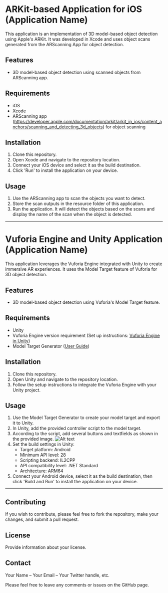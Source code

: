 # ARKit-based Application for iOS (Application Name)

This application is an implementation of 3D model-based object detection using Apple's ARKit. It was developed in Xcode and uses object scans generated from the ARScanning App for object detection.

## Features

- 3D model-based object detection using scanned objects from ARScanning app.

## Requirements

- iOS
- Xcode
- ARScanning app (https://developer.apple.com/documentation/arkit/arkit_in_ios/content_anchors/scanning_and_detecting_3d_objects) for object scanning

## Installation

1. Clone this repository.
2. Open Xcode and navigate to the repository location.
3. Connect your iOS device and select it as the build destination.
4. Click 'Run' to install the application on your device.

## Usage

1. Use the ARScanning app to scan the objects you want to detect. 
2. Store the scan outputs in the resource folder of this application. 
3. Run the application. It will detect the objects based on the scans and display the name of the scan when the object is detected.

---



# Vuforia Engine and Unity Application (Application Name)

This application leverages the Vuforia Engine integrated with Unity to create immersive AR experiences. It uses the Model Target feature of Vuforia for 3D object detection.

## Features

- 3D model-based object detection using Vuforia's Model Target feature.

## Requirements

- Unity 
- Vuforia Engine version requirement (Set up instructions: [Vuforia Engine in Unity](https://library.vuforia.com/getting-started/getting-started-vuforia-engine-unity))
- Model Target Generator ([User Guide](https://library.vuforia.com/objects/model-target-generator-user-guide))

## Installation

1. Clone this repository.
2. Open Unity and navigate to the repository location.
3. Follow the setup instructions to integrate the Vuforia Engine with your Unity project.

## Usage

1. Use the Model Target Generator to create your model target and export it to Unity.
2. In Unity, add the provided controller script to the model target.
3. According to the script, add several buttons and textfields as shown in the provided image.
![Alt text](/ui_vuforiatestin.jpg)
5. Set the build settings in Unity:
    - Target platform: Android
    - Minimum API level: 28
    - Scripting backend: IL2CPP
    - API compatibility level: .NET Standard
    - Architecture: ARM64
6. Connect your Android device, select it as the build destination, then click 'Build and Run' to install the application on your device.

---



## Contributing

If you wish to contribute, please feel free to fork the repository, make your changes, and submit a pull request.

## License

Provide information about your license.

## Contact

Your Name – Your Email – Your Twitter handle, etc.

Please feel free to leave any comments or issues on the GitHub page.

